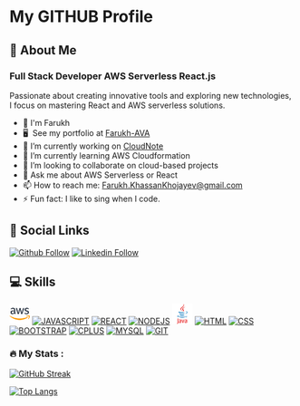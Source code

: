# My GITHUB Profile

## 👤 About Me

### Full Stack Developer AWS Serverless React.js
Passionate about creating innovative tools and exploring new technologies, I focus on mastering React and AWS serverless solutions.

- 👋 I'm Farukh
- 🖥️  See my portfolio at [Farukh-AVA](https://farukhava-portfolio.netlify.app/)
- 🔭 I’m currently working on [CloudNote](https://github.com/Farukh-AVA/demo-notes-app)
- 🌱 I’m currently learning AWS Cloudformation
- 👯 I’m looking to collaborate on cloud-based projects  
- 💬 Ask me about AWS Serverless or React 
- 📫 How to reach me: [Farukh.KhassanKhojayev@gmail.com](mailto:Farukh.KhassanKhojayev@gmail.com)
- ⚡ Fun fact: I like to sing when I code. 

## 🔗 Social Links

[![Github Follow](https://img.shields.io/badge/Github-100000?style=flat-square&logo=github&logoColor=white)](https://github.com/Farukh-AVA)
[![Linkedin Follow](https://img.shields.io/badge/Linkedin-0077B5?style=flat-square&logo=linkedin&logoColor=white)](https://www.linkedin.com/in/farukh-khassan-khojayev/)

## 💻 Skills

<p align="left">
<a href="https://aws.amazon.com/" target="_blank" rel="noreferrer"><img src="https://raw.githubusercontent.com/devicons/devicon/55609aa5bd817ff167afce0d965585c92040787a/icons/amazonwebservices/amazonwebservices-original-wordmark.svg" width="36" height="36" alt="AWS" /></a>  
<a href="https://www.javascript.com/" target="_blank" rel="noreferrer"><img src="https://cdn.jsdelivr.net/gh/devicons/devicon/icons/javascript/javascript-original.svg" width="36" height="36" alt="JAVASCRIPT" /></a>  
<a href="https://reactjs.org/" target="_blank" rel="noreferrer"><img src="https://cdn.jsdelivr.net/gh/devicons/devicon/icons/react/react-original.svg" width="36" height="36" alt="REACT" /></a> 
<a href="https://nodejs.org/en/" target="_blank" rel="noreferrer"><img src="https://cdn.jsdelivr.net/gh/devicons/devicon/icons/nodejs/nodejs-original.svg" width="36" height="36" alt="NODEJS" /></a>   
<a href="https://www.java.com/en/" target="_blank" rel="noreferrer"><img src="https://raw.githubusercontent.com/devicons/devicon/55609aa5bd817ff167afce0d965585c92040787a/icons/java/java-original-wordmark.svg" width="36" height="36" alt="JAVA" /></a>   
<a href="https://developer.mozilla.org/en-US/docs/Web/HTML" target="_blank" rel="noreferrer"><img src="https://cdn.jsdelivr.net/gh/devicons/devicon/icons/html5/html5-original.svg" width="36" height="36" alt="HTML" /></a> 
<a href="https://developer.mozilla.org/en-US/docs/Web/CSS" target="_blank" rel="noreferrer"><img src="https://cdn.jsdelivr.net/gh/devicons/devicon/icons/css3/css3-original.svg" width="36" height="36" alt="CSS" /></a> 
<a href="https://getbootstrap.com/" target="_blank" rel="noreferrer"><img src="https://cdn.jsdelivr.net/gh/devicons/devicon/icons/bootstrap/bootstrap-original.svg" width="36" height="36" alt="BOOTSTRAP" /></a>   
<a href="https://docs.microsoft.com/en-us/cpp/?view=msvc-170" target="_blank" rel="noreferrer"><img src="https://cdn.jsdelivr.net/gh/devicons/devicon/icons/cplusplus/cplusplus-original.svg" width="36" height="36" alt="CPLUS" /></a>  
<a href="https://www.mysql.com/" target="_blank" rel="noreferrer"><img src="https://cdn.jsdelivr.net/gh/devicons/devicon/icons/mysql/mysql-original.svg" width="36" height="36" alt="MYSQL" /></a> 
<a href="https://git-scm.com/" target="_blank" rel="noreferrer"><img src="https://cdn.jsdelivr.net/gh/devicons/devicon/icons/git/git-original.svg" width="36" height="36" alt="GIT" /></a>

### :fire: My Stats :
[![GitHub Streak](http://github-readme-streak-stats.herokuapp.com?user=Farukh-AVA&theme=dark&background=000000)](https://git.io/streak-stats)

[![Top Langs](https://github-readme-stats.vercel.app/api/top-langs/?username=Farukh-AVA&layout=compact&theme=vision-friendly-dark)](https://github.com/anuraghazra/github-readme-stats)
